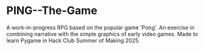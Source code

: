 # PING--The-Game
A work-in-progress RPG based on the popular game 'Pong'. An exercise in combining narrative with the simple graphics of early video games.
Made to learn Pygame in Hack Club Summer of Making 2025.
